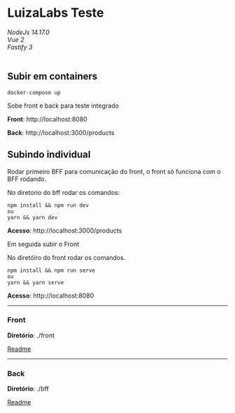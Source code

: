 # LuizaLabs Teste

*NodeJs 14.17.0*<br/>
*Vue 2*<br/>
*Fastify 3*<br/><br/>

## Subir em containers

```
docker-compose up
```

Sobe front e back para teste integrado

**Front**: http://localhost:8080

**Back**: http://localhost:3000/products



## Subindo individual

Rodar primeiro BFF para comunicação do front, o front só funciona com o BFF rodando.



No diretorio do bff rodar os comandos:

```
npm install && npm run dev
ou
yarn && yarn dev
```

**Acesso**: http://localhost:3000/products



Em seguida subir o Front

No diretóiro do front rodar os comandos.

```
npm install && npm run serve
ou
yarn && yarn serve
```

**Acesso**: http://localhost:8080





------

### Front  

**Diretório**: ./front

[Readme](./front/README.md)



------

### Back

**Diretório**: ./bff

[Readme](./bff/README.md)
